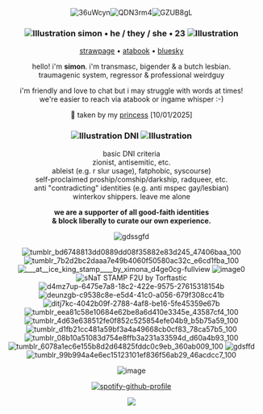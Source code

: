 <div align="center">
  
![36uWcyn](https://github.com/user-attachments/assets/8e65af54-cfbd-41cf-b2c5-5b85fcfdf3ae)![QDN3rm4](https://github.com/user-attachments/assets/e2371f19-bc66-4719-9ce5-1e086cbaa185)![GZUB8gL](https://github.com/user-attachments/assets/431fbfa8-7bdd-4364-8011-30aed3816dc0)




### ![Illustration](https://github.com/user-attachments/assets/cbbd6e34-ee1c-41f2-8057-4852536893e5)   **simon • he / they / she • 23**   ![Illustration](https://github.com/user-attachments/assets/cbbd6e34-ee1c-41f2-8057-4852536893e5)

[strawpage](https://crtvirus.straw.page/) • [atabook](https://crtvirus.atabook.org/) • [bluesky](https://bsky.app/profile/crtvirus.bsky.social)

hello! i'm **simon**. i'm transmasc, bigender & a butch lesbian.<br>traumagenic system, regressor & professional weirdguy

i'm friendly and love to chat but i may struggle with words at times!<br>we're easier to reach via atabook or ingame whisper :-)

💚 taken by my [princess](https://github.com/gooeyslop) [10/01/2025]

### ![Illustration](https://github.com/user-attachments/assets/cbbd6e34-ee1c-41f2-8057-4852536893e5)   **DNI**   ![Illustration](https://github.com/user-attachments/assets/cbbd6e34-ee1c-41f2-8057-4852536893e5)

basic DNI criteria<br>zionist, antisemitic, etc.<br>ableist (e.g. r slur usage), fatphobic, syscourse)<br>self-proclaimed proship/comship/darkship, radqueer, etc.<br>anti "contradicting" identities (e.g. anti mspec gay/lesbian)<br>winterkov shippers. leave me alone

**we are a supporter of all good-faith identities<br> & block liberally to curate our own experience.**

![gdssgfd](https://github.com/user-attachments/assets/2df68f70-62e2-435f-a177-c8446118499d)

![tumblr_bd6748813dd0889dd08f35882e83d245_47406baa_100](https://github.com/user-attachments/assets/69ad8ac2-3e39-405f-a0ff-62248ea20977)
![tumblr_7b2d2bc2daaa7e49b4060f50580ac32c_e6cd1fba_100](https://github.com/user-attachments/assets/8174f71b-195e-4966-ba25-d2a7eb5a3c0a)
![___at__ice_king_stamp____by_ximona_d4ge0cg-fullview](https://github.com/user-attachments/assets/3e317545-99a4-4d4c-90e3-38d12640e809)
![image0](https://github.com/user-attachments/assets/48ad0008-2ed8-4bad-9c12-1c49f4cb45b7)
![sNaT STAMP F2U by Torftastic](https://github.com/user-attachments/assets/2ad9b770-4ead-4b12-b279-5c044aa81053)
<br>![d4mz7up-6475e7a8-18c2-422e-9575-27615318154b](https://github.com/user-attachments/assets/794534ec-8c9e-4ef0-bd1e-73030c792a4d)
![deunzgb-c9538c8e-e5d4-41c0-a056-679f308cc41b](https://github.com/user-attachments/assets/c4fea70e-a7d6-4e7d-9584-e894a52b876a)
![ditj7kc-4042b09f-2788-4af8-be16-5fe45359e67b](https://github.com/user-attachments/assets/39e26fdb-3b96-4b63-8566-3f7451be4206)
![tumblr_eea81c58e10684e62be8a6d410e3345e_43587cf4_100](https://github.com/user-attachments/assets/c23ba940-a93a-4e5d-b688-d83b189f61bb)
![tumblr_4d63e638512fe0f852c525854efe04b9_b5b75a59_100](https://github.com/user-attachments/assets/eabba747-82d4-49e5-8326-ac809d2498ec)
<br>![tumblr_d1fb21cc481a59bf3a4a49668cb0cf83_78ca57b5_100](https://github.com/user-attachments/assets/71b4713a-8ba6-4564-90ef-7684c0b40021)
![tumblr_08b10a51083d754e8ffb3a231a33594d_d60a4b93_100](https://github.com/user-attachments/assets/2ca1be76-97a3-4431-8acc-7eb0b1f0b6ea)
![tumblr_6078a1ec6e155b8d2d64825fddc0c9eb_360ab009_100](https://github.com/user-attachments/assets/07f4d578-78d5-4e00-b019-20e45067f29c)
![gdsffd](https://github.com/user-attachments/assets/fba55da1-a6f2-44c1-a60c-660f622bef6c)
![tumblr_99b994a4e6ec15123101ef836f56ab29_46acdcc7_100](https://github.com/user-attachments/assets/75c14e2e-bf0b-4fed-877c-746176946998)

![image](https://github.com/user-attachments/assets/6f3c79bc-fed1-4f54-8599-ccaaf304c9a8)

[![spotify-github-profile](https://spotify-github-profile.kittinanx.com/api/view?uid=vj6ueklxi1l0ub4akx9oh6b3w&cover_image=true&theme=novatorem&show_offline=false&background_color=121212&interchange=false&bar_color_cover=true&bar_color=53b14f)](https://github.com/kittinan/spotify-github-profile)

![](https://komarev.com/ghpvc/?username=crtvirus)

